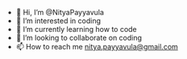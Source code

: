 - 👋 Hi, I’m @NityaPayyavula
- 👀 I’m interested in coding
- 🌱 I’m currently learning how to code
- 💞️ I’m looking to collaborate on coding
- 📫 How to reach me nitya.payyavula@gmail.com

<!---
NityaPayyavula/NityaPayyavula is a ✨ special ✨ repository because its `README.md` (this file) appears on your GitHub profile.
You can click the Preview link to take a look at your changes.
--->
